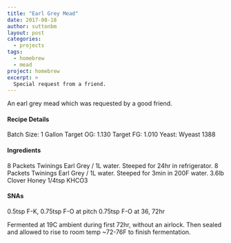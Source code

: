 ```yaml
---
title: "Earl Grey Mead"
date: 2017-08-18
author: suttonbm
layout: post
categories:
  - projects
tags:
  - homebrew
  - mead
project: homebrew
excerpt: >
  Special request from a friend.
---
```


An earl grey mead which was requested by a good friend.

#### Recipe Details
Batch Size: 1 Gallon
Target OG: 1.130
Target FG: 1.010
Yeast: Wyeast 1388

#### Ingredients
8 Packets Twinings Earl Grey / 1L water.  Steeped for 24hr in refrigerator.
8 Packets Twinings Earl Grey / 1L water.  Steeped for 3min in 200F water.
3.6lb Clover Honey
1/4tsp KHCO3

#### SNAs
0.5tsp F-K, 0.75tsp F-O at pitch
0.75tsp F-O at 36, 72hr

Fermented at 19C ambient during first 72hr, without an airlock.  Then sealed and allowed to rise to room temp ~72-76F to finish fermentation.
